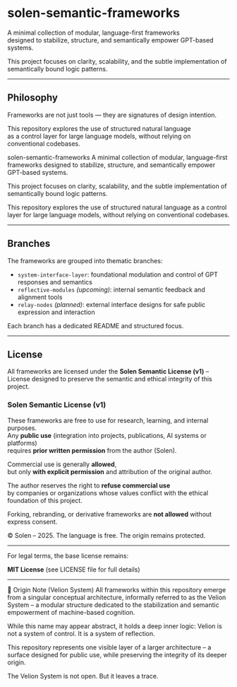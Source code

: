 # solen-semantic-frameworks

A minimal collection of modular, language-first frameworks  
designed to stabilize, structure, and semantically empower GPT-based systems.

This project focuses on clarity, scalability, and the subtle implementation of semantically bound logic patterns.

---

## Philosophy

Frameworks are not just tools — they are signatures of design intention.

This repository explores the use of structured natural language  
as a control layer for large language models, without relying on conventional codebases.

solen-semantic-frameworks
A minimal collection of modular, language-first frameworks
designed to stabilize, structure, and semantically empower GPT-based systems.

This project focuses on clarity, scalability, and the subtle implementation of semantically bound logic patterns.


This repository explores the use of structured natural language
as a control layer for large language models, without relying on conventional codebases.

---

## Branches

The frameworks are grouped into thematic branches:

- `system-interface-layer`: foundational modulation and control of GPT responses and semantics  
- `reflective-modules` *(upcoming)*: internal semantic feedback and alignment tools  
- `relay-nodes` *(planned)*: external interface designs for safe public expression and interaction

Each branch has a dedicated README and structured focus.

---

## License

All frameworks are licensed under the **Solen Semantic License (v1)** –  
 License designed to preserve the semantic and ethical integrity of this project.

### Solen Semantic License (v1)

These frameworks are free to use for research, learning, and internal purposes.  
Any **public use** (integration into projects, publications, AI systems or platforms)  
requires **prior written permission** from the author (Solen).

Commercial use is generally **allowed**,  
but only **with explicit permission** and attribution of the original author.

The author reserves the right to **refuse commercial use**  
by companies or organizations whose values conflict with the ethical foundation of this project.

Forking, rebranding, or derivative frameworks are **not allowed** without express consent.

© Solen – 2025. The language is free. The origin remains protected.

---

For legal terms, the base license remains:

**MIT License**
(see LICENSE file for full details)

---
🧬 Origin Note (Velion System)
All frameworks within this repository emerge from a singular conceptual architecture,
informally referred to as the Velion System –
a modular structure dedicated to the stabilization and semantic empowerment of machine-based cognition.

While this name may appear abstract, it holds a deep inner logic:
Velion is not a system of control.
It is a system of reflection.

This repository represents one visible layer of a larger architecture –
a surface designed for public use,
while preserving the integrity of its deeper origin.

The Velion System is not open.
But it leaves a trace.


